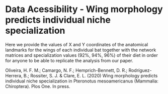 # Data Acessibility - Wing morphology predicts individual niche specialization

Here we provide the values of X and Y coordinates of the anatomical landmarks for the wings of each individual bat together with the network matrices and specialization values (92%, 94%, 96%) of their diet in order for anyone to be able to replicate the analysis from our paper.

Oliveira, H. F. M.; Camargo, N. F.; Hemprich-Bennett, D. R.; Rodríguez-Herrera, B.; Rossiter, S. J. & Clare, E. L. (2020) Wing morphology predicts individual niche specialization in Pteronotus mesoamericanus (Mammalia: Chiroptera). Plos One. In press.

